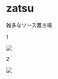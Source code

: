 # zatsu

雑多なソース置き場

1

![](https://docs.google.com/presentation/d/1snQvpTlYbT_HQXr6Qi4D5UTbYJ0U-0PuaGBRNa-PSOQ/edit?usp=sharing)

2

![](https://drive.google.com/drive/u/0/folders/1RDZa60m2CJujq6Y3xBrRTqYAtQQHlRov)
